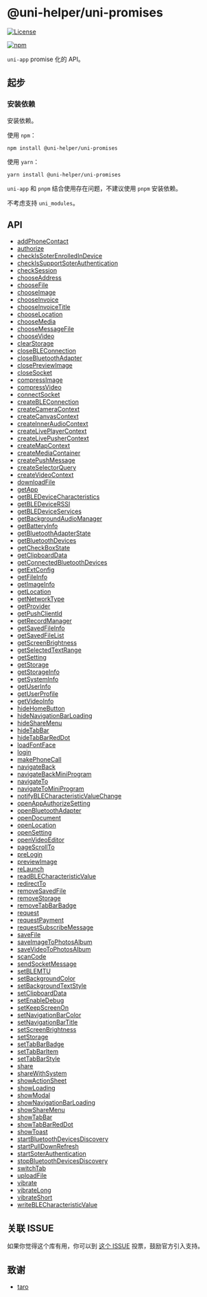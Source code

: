 # @uni-helper/uni-promises

[![License](https://img.shields.io/github/license/uni-helper/uni-promises)](https://github.com/uni-helper/uni-promises/blob/main/LICENSE)

[![npm](https://img.shields.io/npm/v/@uni-helper/uni-promises)](https://www.npmjs.com/package/@uni-helper/uni-promises)

`uni-app` promise 化的 API。

## 起步

### 安装依赖

安装依赖。

使用 `npm`：

```shell
npm install @uni-helper/uni-promises
```

使用 `yarn`：

```shell
yarn install @uni-helper/uni-promises
```

`uni-app` 和 `pnpm` 结合使用存在问题，不建议使用 `pnpm` 安装依赖。

不考虑支持 `uni_modules`。

## API

- [addPhoneContact](./src/addPhoneContact/index.ts)
- [authorize](./src/authorize/index.ts)
- [checkIsSoterEnrolledInDevice](./src/checkIsSoterEnrolledInDevice/index.ts)
- [checkIsSupportSoterAuthentication](./src/checkIsSupportSoterAuthentication/index.ts)
- [checkSession](./src/checkSession/index.ts)
- [chooseAddress](./src/chooseAddress/index.ts)
- [chooseFile](./src/chooseFile/index.ts)
- [chooseImage](./src/chooseImage/index.ts)
- [chooseInvoice](./src/chooseInvoice/index.ts)
- [chooseInvoiceTitle](./src/chooseInvoiceTitle/index.ts)
- [chooseLocation](./src/chooseLocation/index.ts)
- [chooseMedia](./src/chooseMedia/index.ts)
- [chooseMessageFile](./src/chooseMessageFile/index.ts)
- [chooseVideo](./src/chooseVideo/index.ts)
- [clearStorage](./src/clearStorage/index.ts)
- [closeBLEConnection](./src/closeBLEConnection/index.ts)
- [closeBluetoothAdapter](./src/closeBluetoothAdapter/index.ts)
- [closePreviewImage](./src/closePreviewImage/index.ts)
- [closeSocket](./src/closeSocket/index.ts)
- [compressImage](./src/compressImage/index.ts)
- [compressVideo](./src/compressVideo/index.ts)
- [connectSocket](./src/connectSocket/index.ts)
- [createBLEConnection](./src/createBLEConnection/index.ts)
- [createCameraContext](./src/createCameraContext/index.ts)
- [createCanvasContext](./src/createCanvasContext/index.ts)
- [createInnerAudioContext](./src/createInnerAudioContext/index.ts)
- [createLivePlayerContext](./src/createLivePlayerContext/index.ts)
- [createLivePusherContext](./src/createLivePusherContext/index.ts)
- [createMapContext](./src/createMapContext/index.ts)
- [createMediaContainer](./src/createMediaContainer/index.ts)
- [createPushMessage](./src/createPushMessage/index.ts)
- [createSelectorQuery](./src/createSelectorQuery/index.ts)
- [createVideoContext](./src/createVideoContext/index.ts)
- [downloadFile](./src/downloadFile/index.ts)
- [getApp](./src/getApp/index.ts)
- [getBLEDeviceCharacteristics](./src/getBLEDeviceCharacteristics/index.ts)
- [getBLEDeviceRSSI](./src/getBLEDeviceRSSI/index.ts)
- [getBLEDeviceServices](./src/getBLEDeviceServices/index.ts)
- [getBackgroundAudioManager](./src/getBackgroundAudioManager/index.ts)
- [getBatteryInfo](./src/getBatteryInfo/index.ts)
- [getBluetoothAdapterState](./src/getBluetoothAdapterState/index.ts)
- [getBluetoothDevices](./src/getBluetoothDevices/index.ts)
- [getCheckBoxState](./src/getCheckBoxState/index.ts)
- [getClipboardData](./src/getClipboardData/index.ts)
- [getConnectedBluetoothDevices](./src/getConnectedBluetoothDevices/index.ts)
- [getExtConfig](./src/getExtConfig/index.ts)
- [getFileInfo](./src/getFileInfo/index.ts)
- [getImageInfo](./src/getImageInfo/index.ts)
- [getLocation](./src/getLocation/index.ts)
- [getNetworkType](./src/getNetworkType/index.ts)
- [getProvider](./src/getProvider/index.ts)
- [getPushClientId](./src/getPushClientId/index.ts)
- [getRecordManager](./src/getRecordManager/index.ts)
- [getSavedFileInfo](./src/getSavedFileInfo/index.ts)
- [getSavedFileList](./src/getSavedFileList/index.ts)
- [getScreenBrightness](./src/getScreenBrightness/index.ts)
- [getSelectedTextRange](./src/getSelectedTextRange/index.ts)
- [getSetting](./src/getSetting/index.ts)
- [getStorage](./src/getStorage/index.ts)
- [getStorageInfo](./src/getStorageInfo/index.ts)
- [getSystemInfo](./src/getSystemInfo/index.ts)
- [getUserInfo](./src/getUserInfo/index.ts)
- [getUserProfile](./src/getUserProfile/index.ts)
- [getVideoInfo](./src/getVideoInfo/index.ts)
- [hideHomeButton](./src/hideHomeButton/index.ts)
- [hideNavigationBarLoading](./src/hideNavigationBarLoading/index.ts)
- [hideShareMenu](./src/hideShareMenu/index.ts)
- [hideTabBar](./src/hideTabBar/index.ts)
- [hideTabBarRedDot](./src/hideTabBarRedDot/index.ts)
- [loadFontFace](./src/loadFontFace/index.ts)
- [login](./src/login/index.ts)
- [makePhoneCall](./src/makePhoneCall/index.ts)
- [navigateBack](./src/navigateBack/index.ts)
- [navigateBackMiniProgram](./src/navigateBackMiniProgram/index.ts)
- [navigateTo](./src/navigateTo/index.ts)
- [navigateToMiniProgram](./src/navigateToMiniProgram/index.ts)
- [notifyBLECharacteristicValueChange](./src/notifyBLECharacteristicValueChange/index.ts)
- [openAppAuthorizeSetting](./src/openAppAuthorizeSetting/index.ts)
- [openBluetoothAdapter](./src/openBluetoothAdapter/index.ts)
- [openDocument](./src/openDocument/index.ts)
- [openLocation](./src/openLocation/index.ts)
- [openSetting](./src/openSetting/index.ts)
- [openVideoEditor](./src/openVideoEditor/index.ts)
- [pageScrollTo](./src/pageScrollTo/index.ts)
- [preLogin](./src/preLogin/index.ts)
- [previewImage](./src/previewImage/index.ts)
- [reLaunch](./src/reLaunch/index.ts)
- [readBLECharacteristicValue](./src/readBLECharacteristicValue/index.ts)
- [redirectTo](./src/redirectTo/index.ts)
- [removeSavedFile](./src/removeSavedFile/index.ts)
- [removeStorage](./src/removeStorage/index.ts)
- [removeTabBarBadge](./src/removeTabBarBadge/index.ts)
- [request](./src/request/index.ts)
- [requestPayment](./src/requestPayment/index.ts)
- [requestSubscribeMessage](./src/requestSubscribeMessage/index.ts)
- [saveFile](./src/saveFile/index.ts)
- [saveImageToPhotosAlbum](./src/saveImageToPhotosAlbum/index.ts)
- [saveVideoToPhotosAlbum](./src/saveVideoToPhotosAlbum/index.ts)
- [scanCode](./src/scanCode/index.ts)
- [sendSocketMessage](./src/sendSocketMessage/index.ts)
- [setBLEMTU](./src/setBLEMTU/index.ts)
- [setBackgroundColor](./src/setBackgroundColor/index.ts)
- [setBackgroundTextStyle](./src/setBackgroundTextStyle/index.ts)
- [setClipboardData](./src/setClipboardData/index.ts)
- [setEnableDebug](./src/setEnableDebug/index.ts)
- [setKeepScreenOn](./src/setKeepScreenOn/index.ts)
- [setNavigationBarColor](./src/setNavigationBarColor/index.ts)
- [setNavigationBarTitle](./src/setNavigationBarTitle/index.ts)
- [setScreenBrightness](./src/setScreenBrightness/index.ts)
- [setStorage](./src/setStorage/index.ts)
- [setTabBarBadge](./src/setTabBarBadge/index.ts)
- [setTabBarItem](./src/setTabBarItem/index.ts)
- [setTabBarStyle](./src/setTabBarStyle/index.ts)
- [share](./src/share/index.ts)
- [shareWithSystem](./src/shareWithSystem/index.ts)
- [showActionSheet](./src/showActionSheet/index.ts)
- [showLoading](./src/showLoading/index.ts)
- [showModal](./src/showModal/index.ts)
- [showNavigationBarLoading](./src/showNavigationBarLoading/index.ts)
- [showShareMenu](./src/showShareMenu/index.ts)
- [showTabBar](./src/showTabBar/index.ts)
- [showTabBarRedDot](./src/showTabBarRedDot/index.ts)
- [showToast](./src/showToast/index.ts)
- [startBluetoothDevicesDiscovery](./src/startBluetoothDevicesDiscovery/index.ts)
- [startPullDownRefresh](./src/startPullDownRefresh/index.ts)
- [startSoterAuthentication](./src/startSoterAuthentication/index.ts)
- [stopBluetoothDevicesDiscovery](./src/stopBluetoothDevicesDiscovery/index.ts)
- [switchTab](./src/switchTab/index.ts)
- [uploadFile](./src/uploadFile/index.ts)
- [vibrate](./src/vibrate/index.ts)
- [vibrateLong](./src/vibrateLong/index.ts)
- [vibrateShort](./src/vibrateShort/index.ts)
- [writeBLECharacteristicValue](./src/writeBLECharacteristicValue/index.ts)

## 关联 ISSUE

如果你觉得这个库有用，你可以到 [这个 ISSUE](https://github.com/dcloudio/uni-app/issues/4084) 投票，鼓励官方引入支持。

## 致谢

- [taro](https://github.com/nervjs/taro)
